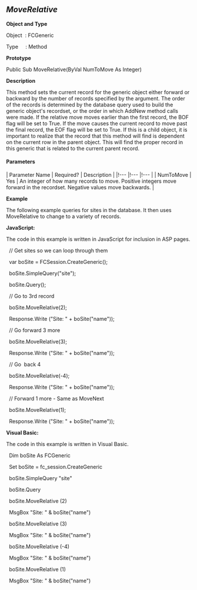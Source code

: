 _MoveRelative_
--------------

**Object and Type**

Object  : FCGeneric

Type     : Method

**Prototype**

Public Sub MoveRelative(ByVal NumToMove As Integer)

**Description**

This method sets the current record for the generic object either forward or backward by the number of records specified by the argument. The order of the records is determined by the database query used to build the generic object's recordset, or the order in which AddNew method calls were made. If the relative move moves earlier than the first record, the BOF flag will be set to True. If the move causes the current record to move past the final record, the EOF flag will be set to True. If this is a child object, it is important to realize that the record that this method will find is dependent on the current row in the parent object. This will find the proper record in this generic that is related to the current parent record.

#### Parameters

| Parameter Name | Required? | Description |
|!--- |!--- |!--- |
| NumToMove | Yes | An integer of how many records to move. Positive integers move forward in the recordset. Negative values move backwards. |

**Example**

The following example queries for sites in the database. It then uses MoveRelative to change to a variety of records.

**JavaScript:**

The code in this example is written in JavaScript for inclusion in ASP pages.

  // Get sites so we can loop through them

  var boSite = FCSession.CreateGeneric();

  boSite.SimpleQuery("site");

  boSite.Query();

  // Go to 3rd record

  boSite.MoveRelative(2);

  Response.Write ("Site: " + boSite("name"));  

  // Go forward 3 more 

  boSite.MoveRelative(3);

  Response.Write ("Site: " + boSite("name"));  

  // Go  back 4

  boSite.MoveRelative(-4);

  Response.Write ("Site: " + boSite("name"));  

  // Forward 1 more - Same as MoveNext

  boSite.MoveRelative(1);

  Response.Write ("Site: " + boSite("name"));  

**Visual Basic:**

The code in this example is written in Visual Basic.

  Dim boSite As FCGeneric

  Set boSite = fc_session.CreateGeneric

  boSite.SimpleQuery "site"

  boSite.Query

  boSite.MoveRelative (2)

  MsgBox "Site: " & boSite("name")

  boSite.MoveRelative (3)

  MsgBox "Site: " & boSite("name")

  boSite.MoveRelative (-4)

  MsgBox "Site: " & boSite("name")

  boSite.MoveRelative (1)

  MsgBox "Site: " & boSite("name")